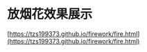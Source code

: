 # 放烟花效果展示

[https://tzs199373.github.io/firework/fire.html](https://tzs199373.github.io/firework/fire.html)

